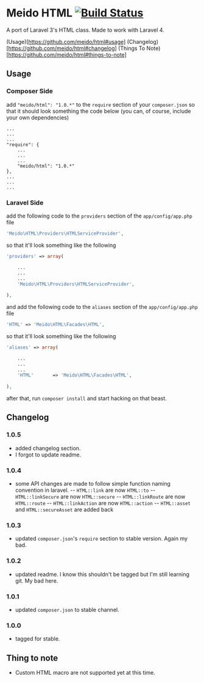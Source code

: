# Meido HTML [![Build Status](https://secure.travis-ci.org/meido/html.png?branch=master)](https://travis-ci.org/meido/html)

A port of Laravel 3's HTML class. Made to work with Laravel 4.

(Usage)[https://github.com/meido/html#usage]
(Changelog)[https://github.com/meido/html#changelog]
(Things To Note)[https://github.com/meido/html#things-to-note]

## Usage

### Composer Side

add `"meido/html": "1.0.*"` to the `require` section of your `composer.json` so that it should look something the code below (you can, of course, include your own dependencies)

```composer
...
...
...
"require": {
	...
	...
	...
	"meido/html": "1.0.*"
},
...
...
...
```

### Laravel Side

add the following code to the `providers` section of the `app/config/app.php` file

```php
'Meido\HTML\Providers\HTMLServiceProvider',
```

so that it'll look something like the following

```php
'providers' => array(

	...
	...
	...
	'Meido\HTML\Providers\HTMLServiceProvider',

),
```

and add the following code to the `aliases` section of the `app/config/app.php` file

```php
'HTML' => 'Meido\HTML\Facades\HTML',
```

so that it'll look something like the following

```php
'aliases' => array(

	...
	...
	...
	'HTML'       => 'Meido\HTML\Facades\HTML',
	
),
```

after that, run `composer install` and start hacking on that beast.

## Changelog

### 1.0.5
- added changelog section.
- I forgot to update readme.

### 1.0.4
- some API changes are made to follow simple function naming convention in laravel.
-- `HTML::link` are now `HTML::to`
-- `HTML::linkSecure` are now `HTML::secure`
-- `HTML::linkRoute` are now `HTML::route`
-- `HTML::linkAction` are now `HTML::action`
-- `HTML::asset` and `HTML::secureAsset` are added back

### 1.0.3
- updated `composer.json`'s `require` section to stable version. Again my bad.

### 1.0.2
- updated readme. I know this shouldn't be tagged but I'm still learning git. My bad here.

### 1.0.1
- updated `composer.json` to stable channel.

### 1.0.0
- tagged for stable.

## Thing to note

- Custom HTML macro are not supported yet at this time.
